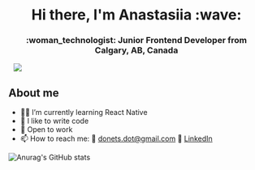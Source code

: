 <div id="header" align="center">
<h1>Hi there, I'm Anastasiia :wave:</h1>
<h3>:woman_technologist: Junior Frontend Developer from Calgary, AB, Canada</h3>
</div>

<div id="socials" align="center" style="width: 35px">
<a href='https://www.linkedin.com/in/anastasiia-donets-full-stack-dev/'>
  <img src="https://img.shields.io/badge/LinkedIn-blue?style=for-the-badgelogo=linkedinlogoColor=white"/>
  </a>
  </div>

## About me

- :man_student: I’m currently learning React Native
- :muscle: I like to write code
- :office: Open to work
- :mailbox: How to reach me: :e-mail: donets.dot@gmail.com :link: [LinkedIn](https://www.linkedin.com/in/anastasiia-donets-full-stack-dev/)

![Anurag's GitHub stats](https://github-readme-stats.vercel.app/api?username=AnastasiaDonets&hide=contribs,prs)
